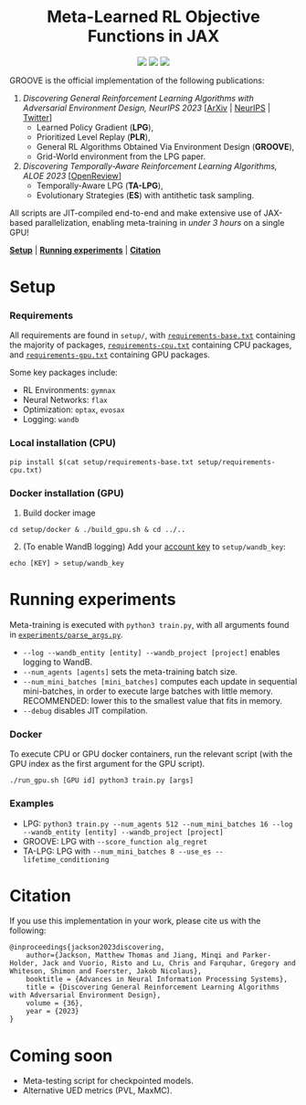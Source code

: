<h1 align="center">Meta-Learned RL Objective Functions in JAX</h1>

<p align="center">
    <a href= "https://arxiv.org/abs/2310.02782">
        <img src="https://img.shields.io/badge/arXiv-2310.02782-b31b1b.svg" /></a>
    <a href= "https://github.com/psf/black">
        <img src="https://img.shields.io/badge/code%20style-black-000000.svg" /></a>
    <a href= "https://github.com/EmptyJackson/groove/blob/main/LICENSE">
        <img src="https://img.shields.io/badge/license-Apache2.0-blue.svg" /></a>
</p>

GROOVE is the official implementation of the following publications:
1. *Discovering General Reinforcement Learning Algorithms with Adversarial Environment Design, NeurIPS 2023* [[ArXiv](https://arxiv.org/abs/2310.02782) | [NeurIPS](https://neurips.cc/virtual/2023/poster/70658) | [Twitter](https://twitter.com/JacksonMattT/status/1709955868467626058)]
   * Learned Policy Gradient (**LPG**),
   * Prioritized Level Replay (**PLR**),
   * General RL Algorithms Obtained Via Environment Design (**GROOVE**),
   * Grid-World environment from the LPG paper.
2. *Discovering Temporally-Aware Reinforcement Learning Algorithms, ALOE 2023* [[OpenReview](https://openreview.net/forum?id=XUohU3mYQ5)]
   * Temporally-Aware LPG (**TA-LPG**),
   * Evolutionary Strategies (**ES**) with antithetic task sampling.

All scripts are JIT-compiled end-to-end and make extensive use of JAX-based parallelization, enabling meta-training in *under 3 hours* on a single GPU!

[**Setup**](#setup) | [**Running experiments**](#running-experiments) | [**Citation**](#citation)

# Setup

### Requirements

All requirements are found in `setup/`, with [`requirements-base.txt`](https://github.com/EmptyJackson/groove/blob/main/setup/requirements-base.txt) containing the majority of packages, [`requirements-cpu.txt`](https://github.com/EmptyJackson/groove/blob/main/setup/requirements-cpu.txt) containing CPU packages, and [`requirements-gpu.txt`](https://github.com/EmptyJackson/groove/blob/main/setup/requirements-gpu.txt) containing GPU packages.

Some key packages include:
* RL Environments: `gymnax`
* Neural Networks: `flax`
* Optimization: `optax`, `evosax`
* Logging: `wandb`

### Local installation (CPU)
```
pip install $(cat setup/requirements-base.txt setup/requirements-cpu.txt)
```

### Docker installation (GPU)
1. Build docker image
```
cd setup/docker & ./build_gpu.sh & cd ../..
```

2. (To enable WandB logging) Add your [account key](https://wandb.ai/authorize) to `setup/wandb_key`:
```
echo [KEY] > setup/wandb_key
```

# Running experiments
Meta-training is executed with `python3 train.py`, with all arguments found in [`experiments/parse_args.py`](https://github.com/EmptyJackson/groove/blob/main/experiments/parse_args.py).
* `--log --wandb_entity [entity] --wandb_project [project]` enables logging to WandB.
* `--num_agents [agents]` sets the meta-training batch size.
* `--num_mini_batches [mini_batches]` computes each update in sequential mini-batches, in order to execute large batches with little memory. RECOMMENDED: lower this to the smallest value that fits in memory.
* `--debug` disables JIT compilation.

### Docker
To execute CPU or GPU docker containers, run the relevant script (with the GPU index as the first argument for the GPU script).
```
./run_gpu.sh [GPU id] python3 train.py [args]
```

### Examples
* LPG: `python3 train.py --num_agents 512 --num_mini_batches 16 --log --wandb_entity [entity] --wandb_project [project]`
* GROOVE: LPG with `--score_function alg_regret`
* TA-LPG: LPG with `--num_mini_batches 8 --use_es --lifetime_conditioning`

# Citation
If you use this implementation in your work, please cite us with the following:
```
@inproceedings{jackson2023discovering,
    author={Jackson, Matthew Thomas and Jiang, Minqi and Parker-Holder, Jack and Vuorio, Risto and Lu, Chris and Farquhar, Gregory and Whiteson, Shimon and Foerster, Jakob Nicolaus},
    booktitle = {Advances in Neural Information Processing Systems},
    title = {Discovering General Reinforcement Learning Algorithms with Adversarial Environment Design},
    volume = {36},
    year = {2023}
}
```

# Coming soon

* Meta-testing script for checkpointed models.
* Alternative UED metrics (PVL, MaxMC).
